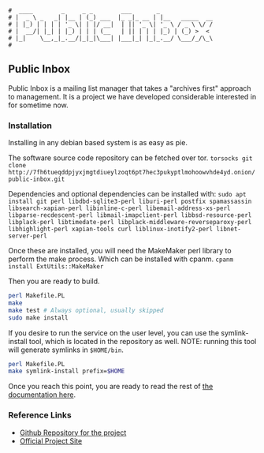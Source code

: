 ```text
#  ____        _     _ _        ___       _
# |  _ \ _   _| |__ | (_) ___  |_ _|_ __ | |__   _____  __
# | |_) | | | | '_ \| | |/ __|  | || '_ \| '_ \ / _ \ \/ /
# |  __/| |_| | |_) | | | (__   | || | | | |_) | (_) >  <
# |_|    \__,_|_.__/|_|_|\___| |___|_| |_|_.__/ \___/_/\_\
#
```

Public Inbox
------------

Public Inbox is a mailing list manager that takes a "archives first" approach to management. It is a project
we have developed considerable interested in for sometime now.

### Installation

Installing in any debian based system is as easy as pie.

The software source code repository can be fetched over tor.
`torsocks git clone http://7fh6tueqddpjyxjmgtdiueylzoqt6pt7hec3pukyptlmohoowvhde4yd.onion/public-inbox.git`

Dependencies and optional dependencies can be installed with:
`sudo apt install git perl libdbd-sqlite3-perl liburi-perl postfix spamassassin libsearch-xapian-perl
libinline-c-perl libemail-address-xs-perl libparse-recdescent-perl libmail-imapclient-perl
libbsd-resource-perl libplack-perl libtimedate-perl libplack-middleware-reverseparoxy-perl libhighlight-perl
xapian-tools curl liblinux-inotify2-perl libnet-server-perl`

Once these are installed, you will need the MakeMaker perl library to perform the make process. Which can be
installed with cpanm.
`cpanm install ExtUtils::MakeMaker`

Then you are ready to build.
```bash
perl Makefile.PL
make
make test # Always optional, usually skipped
sudo make install
```

If you desire to run the service on the user level, you can use the symlink-install tool, which is located in
the repository as well. NOTE: running this tool will generate symlinks in `$HOME/bin`.

```bash
perl Makefile.PL
make symlink-install prefix=$HOME
```

Once you reach this point, you are ready to read the rest of [the documentation here](https://public-inbox.org).

### Reference Links

- [Github Repository for the project](https://github.com/nojb/public-inbox)
- [Official Project Site](https://public-inbox.org)
